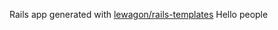 Rails app generated with [lewagon/rails-templates](https://github.com/lewagon/rails-templates)
Hello people
